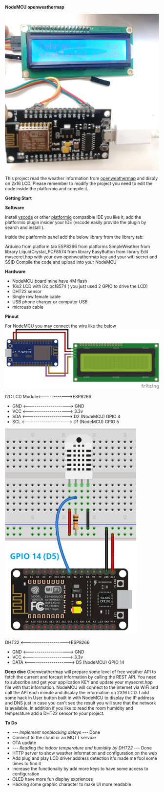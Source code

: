 **NodeMCU openweathermap** 

![live picture](./lib/live.png?raw=true "Live Image")

This project read the weather information from <a href="https://openweathermap.org/" target="_blank">openweathermap</a> and disply on 2x16 LCD.
Please remember to modify the project you need to edit the code inside the platformio and compile it.

**Getting Start**


**Software**

Install [vscode](https://code.visualstudio.com/) or other [platformio](https://platformio.org/platformio-ide) compatible IDE you like it, add the platformio plugin insider your IDE (vscode easily provide the plugin by search and install ).

Inside the platformio panel add the below library from the library tab:

Arduino from platform tab
ESP8266 from platforms
SimpleWeather from library
LiquidCrystal_PCF8574 from library
EasyButton from library
Edit mysecret.hpp with your own openweathermap key and your wifi secret and SSID
Compile the code and upload into your NodeMCU

**Hardware**

* NodeMCU board mine have 4M flash 
* 16x2 LCD with i2c pcf8574 ( you just used 2 GPIO to drive the LCD)
* DHT22 sensor
* Single row female cable
* USB phone charger or computer USB 
* microusb cable


**Pinout**

For NodeMCU you may connect the wire like the below 
![Pinout](./lib/pinout.png?raw=true "Pinout")

  I2C LCD Module<------------>ESP8266

* GND   <--------------------> GND
* VCC   <--------------------> 3.3v
* SDA   <--------------------> D2 (NodeMCU) GPIO 4
* SCL   <--------------------> D1 (NodeMCU) GPIO 5


![DHT22](./lib/dht22.png?raw=true "DHT22")

  DHT22 <-------------------->ESP8266

* GND   <--------------------> GND
* VCC   <--------------------> 3.3v
* DATA  <--------------------> D5 (NodeMCU) GPIO 14




**Deep dive**
Openweathermap will prepare some level of free weather API to fetch the current and forcast information by calling the REST API.
You need to subscribe and get your application KEY and update your mysecret.hpp file with that information.
NodeMCU will connect to the internet via WiFi and call the API each minute and display the information on 2X16 LCD.
I add some hack in User button built in with NodeMCU to display the IP address and DNS just in case you can't see the result you will sure that the network is available.
In addition if you like to read the room humidity and temperature add a DHT22 sensor to your project.


**To Do**
* --- *Implement nonblocking delays* --- Done
* Connect to the cloud or an MQTT service
* OTA update 
* --- *Reading the indoor temperature and humidity by DHT22* --- Done
* HTTP server to show weather information and configuration on the web
* Add plug and play LCD driver address detection it's made me fool some times to find it
* Increase the functionaity by add more keys to have some access to configuration 
* OLED have more fun display expriences 
* Hacking some graphic character to make UI more readable
  



